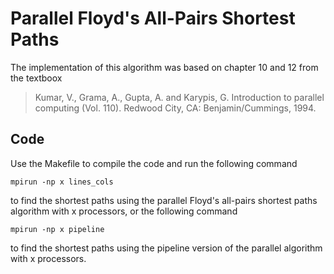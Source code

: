 # Parallel Floyd's All-Pairs Shortest Paths



The implementation of this algorithm was based on chapter 10 and 12 from the textboox

> Kumar, V., Grama, A., Gupta, A. and Karypis, G. Introduction to parallel computing (Vol. 110). Redwood City, CA: Benjamin/Cummings, 1994.

## Code

Use the Makefile to compile the code and run the following command

```
mpirun -np x lines_cols
```

to find the shortest paths using the parallel Floyd's all-pairs shortest paths algorithm with x processors, or the following command

```
mpirun -np x pipeline
```

to find the shortest paths using the pipeline version of the parallel algorithm with x processors.
